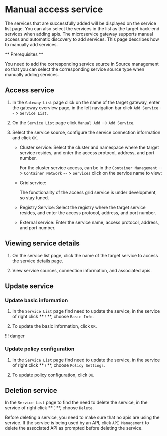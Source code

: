 # Manual access service

The services that are successfully added will be displayed on the service list page. You can also select the services in the list as the target back-end services when adding apis. The microservice gateway supports manual access and automatic discovery to add services. This page describes how to manually add services.

** Prerequisites **

You need to add the corresponding service source in Source management so that you can select the corresponding service source type when manually adding services.

## Access service

1. In the `Gateway List` page click on the name of the target gateway, enter the gateway overview page, in the left navigation bar click `Add Service` -- > `Service List`.

    <!--!\[.*?\]\((?:https?:\/\/)?\S+\.(?:png|jpg|jpeg|gif|bmp)\)-->

2. On the `Service List` page click `Manual Add` --> `Add Service`.

    <!--!\[.*?\]\((?:https?:\/\/)?\S+\.(?:png|jpg|jpeg|gif|bmp)\)-->

3. Select the service source, configure the service connection information and click `OK`.

    - Cluster service: Select the cluster and namespace where the target service resides, and enter the access protocol, address, and port number.

        <!--!\[.*?\]\((?:https?:\/\/)?\S+\.(?:png|jpg|jpeg|gif|bmp)\)-->

        For the cluster service access, can be in the `Container Management` -- > `Container Network` -- > `Services` click on the service name to view:

        <!--!\[.*?\]\((?:https?:\/\/)?\S+\.(?:png|jpg|jpeg|gif|bmp)\)-->

    - Grid service:

        The functionality of the access grid service is under development, so stay tuned.

    - Registry Service: Select the registry where the target service resides, and enter the access protocol, address, and port number.

        <!--!\[.*?\]\((?:https?:\/\/)?\S+\.(?:png|jpg|jpeg|gif|bmp)\)-->

    - External service: Enter the service name, access protocol, address, and port number.
  
        <!--!\[.*?\]\((?:https?:\/\/)?\S+\.(?:png|jpg|jpeg|gif|bmp)\)-->

## Viewing service details

1. On the service list page, click the name of the target service to access the service details page.

    <!--!\[.*?\]\((?:https?:\/\/)?\S+\.(?:png|jpg|jpeg|gif|bmp)\)-->

2. View service sources, connection information, and associated apis.

    <!--!\[.*?\]\((?:https?:\/\/)?\S+\.(?:png|jpg|jpeg|gif|bmp)\)-->

## Update service

### Update basic information

1. In the `Service List` page find need to update the service, in the service of right click ** `ⵗ` **, choose `Basic Info`.

    <!--!\[.*?\]\((?:https?:\/\/)?\S+\.(?:png|jpg|jpeg|gif|bmp)\)-->

2. To update the basic information, click `OK`.

    <!--!\[.*?\]\((?:https?:\/\/)?\S+\.(?:png|jpg|jpeg|gif|bmp)\)-->

!!! danger


<!--!\[.*?\]\((?:https?:\/\/)?\S+\.(?:png|jpg|jpeg|gif|bmp)\)-->

### Update policy configuration

1. In the `Service List` page find need to update the service, in the service of right click ** `ⵗ` **, choose `Policy Settings`.

    <!--!\[.*?\]\((?:https?:\/\/)?\S+\.(?:png|jpg|jpeg|gif|bmp)\)-->

2. To update policy configuration, click `OK`.

    <!--!\[.*?\]\((?:https?:\/\/)?\S+\.(?:png|jpg|jpeg|gif|bmp)\)-->

## Deletion service

In the `Service List` page to find the need to delete the service, in the service of right click ** `ⵗ` **, choose `Delete`.

<!--!\[.*?\]\((?:https?:\/\/)?\S+\.(?:png|jpg|jpeg|gif|bmp)\)-->

Before deleting a service, you need to make sure that no apis are using the service. If the service is being used by an API, click `API Management` to delete the associated API as prompted before deleting the service.

<!--!\[.*?\]\((?:https?:\/\/)?\S+\.(?:png|jpg|jpeg|gif|bmp)\)-->
